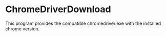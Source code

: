 # ChromeDriverDownload
This program provides the compatible chromedriver.exe with the installed chrome version.
